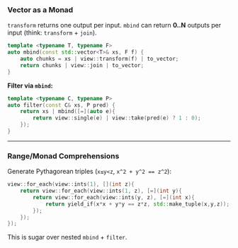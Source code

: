 ### **Vector as a Monad**
`transform` returns one output per input. `mbind` can return **0..N** outputs per input (think: `transform` + `join`).

```cpp
template <typename T, typename F>
auto mbind(const std::vector<T>& xs, F f) {
    auto chunks = xs | view::transform(f) | to_vector;
    return chunks | view::join | to_vector;
}
```

**Filter via `mbind`:**
```cpp
template <typename C, typename P>
auto filter(const C& xs, P pred) {
    return xs | mbind([=](auto e){
        return view::single(e) | view::take(pred(e) ? 1 : 0);
    });
}
```

---

### **Range/Monad Comprehensions**
Generate Pythagorean triples (`x≤y<z`, `x^2 + y^2 == z^2`):

```cpp
view::for_each(view::ints(1), [](int z){
    return view::for_each(view::ints(1, z), [=](int y){
        return view::for_each(view::ints(y, z), [=](int x){
            return yield_if(x*x + y*y == z*z, std::make_tuple(x,y,z));
        });
    });
});
```
This is sugar over nested `mbind` + `filter`.
